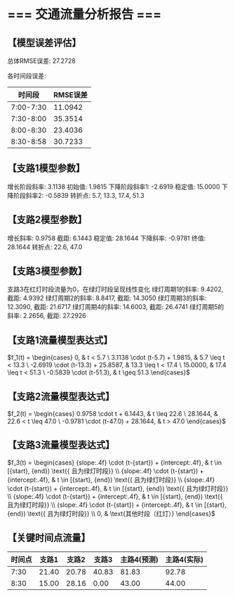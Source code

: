 # === 交通流量分析报告 ===

## 【模型误差评估】

总体RMSE误差: 27.2728

各时间段误差:

| 时间段 | RMSE误差 |
|--------|----------|
| 7:00-7:30 | 11.0942 |
| 7:30-8:00 | 35.3514 |
| 8:00-8:30 | 23.4036 |
| 8:30-8:58 | 30.7233 |

## 【支路1模型参数】

增长阶段斜率: 3.1138
初始值: 1.9815
下降阶段斜率1: -2.6919
稳定值: 15.0000
下降阶段斜率2: -0.5839
转折点: 5.7, 13.3, 17.4, 51.3

## 【支路2模型参数】

增长斜率: 0.9758
截距: 6.1443
稳定值: 28.1644
下降斜率: -0.9781
终值: 28.1644
转折点: 22.6, 47.0

## 【支路3模型参数】

支路3在红灯时段流量为0，在绿灯时段呈现线性变化
绿灯周期1的斜率: 9.4202, 截距: 4.9392
绿灯周期2的斜率: 8.8417, 截距: 14.3050
绿灯周期3的斜率: 12.3090, 截距: 21.6717
绿灯周期4的斜率: 14.6003, 截距: 26.4741
绿灯周期5的斜率: 2.2656, 截距: 27.2926

## 【支路1流量模型表达式】

$f_1(t) = \begin{cases} 0, & t < 5.7 \ 3.1138 \cdot (t-5.7) + 1.9815, & 5.7 \leq t < 13.3 \ -2.6919 \cdot (t-13.3) + 25.8587, & 13.3 \leq t < 17.4 \ 15.0000, & 17.4 \leq t < 51.3 \ -0.5839 \cdot (t-51.3), & t \geq 51.3 \end{cases}$

## 【支路2流量模型表达式】

$f_2(t) = \begin{cases} 0.9758 \cdot t + 6.1443, & t \leq 22.6 \ 28.1644, & 22.6 < t \leq 47.0 \ -0.9781 \cdot (t-47.0) + 28.1644, & t > 47.0 \end{cases}$

## 【支路3流量模型表达式】

$f_3(t) = \begin{cases} {slope:.4f} \cdot (t-{start}) + {intercept:.4f}, & t \in [{start}, {end}) \text{{ 且为绿灯时段}} \\ {slope:.4f} \cdot (t-{start}) + {intercept:.4f}, & t \in [{start}, {end}) \text{{ 且为绿灯时段}} \\ {slope:.4f} \cdot (t-{start}) + {intercept:.4f}, & t \in [{start}, {end}) \text{{ 且为绿灯时段}} \\ {slope:.4f} \cdot (t-{start}) + {intercept:.4f}, & t \in [{start}, {end}) \text{{ 且为绿灯时段}} \\ {slope:.4f} \cdot (t-{start}) + {intercept:.4f}, & t \in [{start}, {end}) \text{{ 且为绿灯时段}} \\ 0, & \text{其他时段（红灯）} \end{cases}$

## 【关键时间点流量】

| 时间点 | 支路1 | 支路2 | 支路3 | 主路4(预测) | 主路4(实际) |
|--------|-------|-------|-------|------------|------------|
| 7:30 | 21.40 | 20.78 | 40.83 |    81.83 |    92.78 |
| 8:30 | 15.00 | 28.16 |  0.00 |    43.00 |    44.00 |

